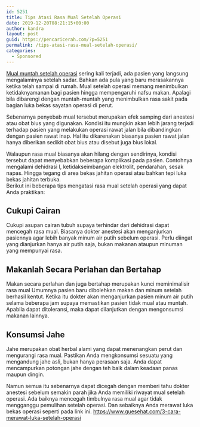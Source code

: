 ```yaml
---
id: 5251
title: Tips Atasi Rasa Mual Setelah Operasi
date: 2019-12-20T08:21:15+00:00
author: kandra
layout: post
guid: https://pencaricerah.com/?p=5251
permalink: /tips-atasi-rasa-mual-setelah-operasi/
categories:
  - Sponsored
---
```

[Mual muntah setelah operasi](https://www.goapotik.com/promo/obat-muntah-setelah-operasi) sering kali terjadi, ada pasien yang langsung mengalaminya setelah sadar. Bahkan ada pula yang baru merasakannya ketika telah sampai di rumah. Mual setelah operasi memang menimbulkan ketidaknyamanan bagi pasien hingga mempengaruhi nafsu makan. Apalagi bila dibarengi dengan muntah-muntah yang menimbulkan rasa sakit pada bagian luka bekas sayatan operasi di perut. 

Sebenarnya penyebab mual tersebut merupakan efek samping dari anestesi atau obat bius yang digunakan. Kondisi itu mungkin akan lebih jarang terjadi terhadap pasien yang melakukan operasi rawat jalan bila dibandingkan dengan pasien rawat inap. Hal itu dikarenakan biasanya pasien rawat jalan hanya diberikan sedikit obat bius atau disebut juga bius lokal. 

Walaupun rasa mual biasanya akan hilang dengan sendirinya, kondisi tersebut dapat menyebabkan beberapa komplikasi pada pasien. Contohnya mengalami dehidrasi l, ketidakseimbangan elektrolit, pendarahan, sesak napas. Hingga tegang di area bekas jahitan operasi atau bahkan tepi luka bekas jahitan terbuka.  
Berikut ini beberapa tips mengatasi rasa mual setelah operasi yang dapat Anda praktikan:

## Cukupi Cairan 

Cukupi asupan cairan tubuh supaya terhindar dari dehidrasi dapat mencegah rasa mual. Biasanya dokter anestesi akan menganjurkan pasiennya agar lebih banyak minum air putih sebelum operasi. Perlu diingat yang dianjurkan hanya air putih saja, bukan makanan ataupun minuman yang mempunyai rasa.

## Makanlah Secara Perlahan dan Bertahap

Makan secara perlahan dan juga bertahap merupakan kunci meminimalisir rasa mual Umumnya pasien baru dibolehkan makan dan minum setelah berhasil kentut. Ketika itu dokter akan menganjurkan pasien minum air putih selama beberapa jam supaya memastikan pasien tidak mual atau muntah. Apabila dapat ditoleransi, maka dapat dilanjutkan dengan mengonsumsi makanan lainnya.

## Konsumsi Jahe

Jahe merupakan obat herbal alami yang dapat menenangkan perut dan mengurangi rasa mual. Pastikan Anda mengkonsumsi sesuatu yang mengandung jahe asli, bukan hanya perasaan saja. Anda dapat mencampurkan potongan jahe dengan teh baik dalam keadaan panas maupun dingin.

Namun semua itu sebenarnya dapat dicegah dengan memberi tahu dokter anestesi sebelum semakin parah jika Anda memiliki riwayat mual setelah operasi. Ada baiknya mencegah timbulnya rasa mual agar tidak mengganggu pemulihan setelah operasi. Dan sebaiknya Anda merawat luka bekas operasi seperti pada link ini. <https://www.guesehat.com/3-cara-merawat-luka-setelah-operasi>